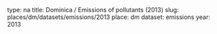 type: na
title: Dominica / Emissions of pollutants (2013)
slug: places/dm/datasets/emissions/2013
place: dm
dataset: emissions
year: 2013
